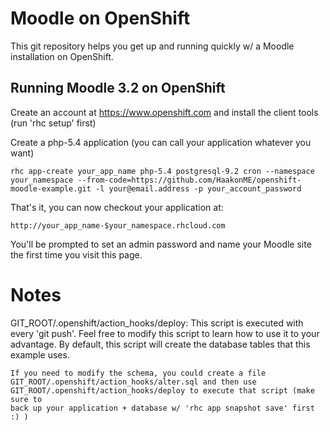 Moodle on OpenShift
===================

This git repository helps you get up and running quickly w/ a Moodle installation on OpenShift.  

Running Moodle 3.2 on OpenShift
----------------------------

Create an account at https://www.openshift.com and install the client tools (run 'rhc setup' first)

Create a php-5.4 application (you can call your application whatever you want)


	rhc app-create your_app_name php-5.4 postgresql-9.2 cron --namespace your_namespace --from-code=https://github.com/HaakonME/openshift-moodle-example.git -l your@email.address -p your_account_password

That's it, you can now checkout your application at:

	http://your_app_name-$your_namespace.rhcloud.com

You'll be prompted to set an admin password and name your Moodle site the first time you visit this
page.

Notes
=====

GIT_ROOT/.openshift/action_hooks/deploy:
    This script is executed with every 'git push'.  Feel free to modify this script
    to learn how to use it to your advantage.  By default, this script will create
    the database tables that this example uses.

    If you need to modify the schema, you could create a file
    GIT_ROOT/.openshift/action_hooks/alter.sql and then use
    GIT_ROOT/.openshift/action_hooks/deploy to execute that script (make sure to
    back up your application + database w/ 'rhc app snapshot save' first :) )
